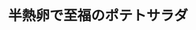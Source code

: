 ---
id: 191
title: 半熱卵で至福のポテトサラダ
date_cooked: 
image: /images/cooklog/191-hannetsu-tamago-de-shifuku-no-poteto-sarada.jpg
tags: [野菜,じゃがいも]
cook_logs:
  - date: 
    rating:
    notes: >
  
      
    image: /images/cooklog/191-hannetsu-tamago-de-shifuku-no-poteto-sarada.jpg
---